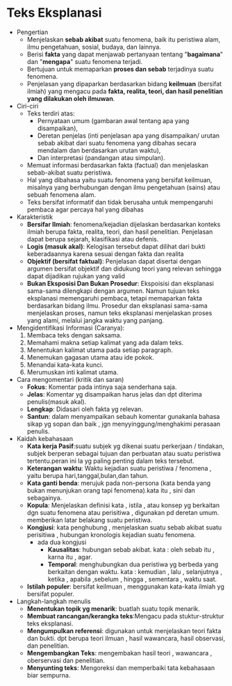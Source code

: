 # Teks Eksplanasi

- Pengertian
    - Menjelaskan **sebab akibat** suatu fenomena, baik itu peristiwa alam, ilmu pengetahuan, sosial, budaya, dan lainnya. 
    - Berisi **fakta** yang dapat menjawab pertanyaan tentang "**bagaimana**" dan "**mengapa**" suatu fenomena terjadi.
    - Bertujuan untuk memaparkan **proses dan sebab** terjadinya suatu fenomena.
    - Penjelasan yang dipaparkan berdasarkan bidang **keilmuan** (bersifat ilmiah) yang mengacu pada **fakta, realita, teori, dan hasil penelitian yang dilakukan oleh ilmuwan**.
- Ciri-ciri
    - Teks terdiri atas:
        - Pernyataan umum (gambaran awal tentang apa yang disampaikan),
        - Deretan penjelas (inti penjelasan apa yang disampaikan/ urutan sebab akibat dari suatu fenomena yang dibahas secara mendalam dan berdasarkan urutan waktu),
        - Dan interpretasi (pandangan atau simpulan).
    - Memuat informasi berdasarkan fakta (factual) dan menjelaskan sebab-akibat suatu peristiwa.
    - Hal yang dibahasa yaitu suatu fenomena yang bersifat keilmuan, misalnya yang berhubungan dengan ilmu pengetahuan (sains) atau sebuah fenomena alam.
    - Teks bersifat informatif dan tidak berusaha untuk mempengaruhi pembaca agar percaya hal yang dibahas
- Karakteristik
    - **Bersifar Ilmiah**: fenomena/kejadian dijelaskan berdasarkan konteks ilmiah berupa fakta, realita, teori, dan hasil penelitian. Penjelasan dapat berupa sejarah, klasifikasi atau defenis.
    - **Logis (masuk akal)**: Kelogisan tersebut dapat dilihat dari bukti keberadaannya karena sesuai dengan fakta dan realita
    - **Objektif (bersifat faktual)**: Penjelasan dapat disertai dengan argumen bersifat objektif dan didukung teori yang relevan sehingga dapat dijadikan rujukan yang valid
    - **Bukan Eksposisi Dan Bukan Prosedur**: Ekspoisisi dan eksplanasi sama-sama dilengkapi dengan argumen. Namun tujuan teks eksplanasi memengaruhi pembaca, tetapi memaparkan fakta berdasarkan bidang ilmu. Prosedur dan eksplanasi sama-sama menjelaskan proses, namun teks eksplanasi menjelaskan proses yang alami, melalui jangka waktu yang panjang.
- Mengidentifikasi Informasi (Caranya):
    1. Membaca teks dengan saksama.
    1. Memahami makna setiap kalimat yang ada dalam teks.
    1. Menentukan kalimat utama pada setiap paragraph.
    1. Menemukan gagasan utama atau ide pokok.
    1. Menandai kata-kata kunci.
    1. Merumuskan inti kalimat utama.
- Cara mengomentari (kritik dan saran)
	- **Fokus**:
		 Komentar pada intinya saja senderhana saja.
	- **Jelas**:
		 Komentar yg disampaikan harus jelas dan dpt diterima penulis(masuk akal).
	- **Lengkap**:
		 Didasari oleh fakta yg relevan.
	- **Santun**: 
		dalam menyampaikan sebauh komentar gunakanla bahasa sikap yg sopan dan baik , jgn menyyinggung/menghakimi perasaan penulis.
- Kaidah kebahasaan
	- **Kata kerja Pasif**:suatu subjek yg dikenai suatu perkerjaan / tindakan, subjek berperan sebagai tujuan dan perbuatan atau suatu peristiwa tertentu.peran ini la yg paling penting dalam teks tersebut.
	- **Keterangan waktu**: Waktu kejadian suatu peristiwa / fenomena , yaitu berupa hari,tanggal,bulan,dan tahun.
	- **Kata ganti benda**: merujuk pada non-persona (kata benda yang bukan menunjukan orang tapi fenomena).kata itu , sini dan sebagainya.
	- **Kopula**: Menjelaskan definisi kata , istila , atau konsep yg berkaitan dgn suatu fenomena atau perisitiwa , digunakan pd deretan umum. memberikan latar belakang suatu peristiwa.
	- **Kongjusi**: kata penghubung , menjelaskan suatu sebab akibat suatu perisitiwa , hubungan kronologis kejadian suatu fenomena.
		- ada dua kongjusi 
			- **Kausalitas**: hubungan sebab akibat. 
				kata : oleh sebab itu , karna itu , agar.
			- **Temporal**: menghubungkan dua peristiwa yg berbeda yang berkaitan dengan waktu.
				kata : kemudian , lalu , selanjutnya , ketika , apabila ,sebelum , hingga , sementara , waktu saat.
	- **Istilah populer**: bersifat keilmuan , menggunakan kata-kata ilmiah yg bersifat populer.
 - Langkah-langkah menulis
	- **Menentukan topik yg menarik**: buatlah suatu topik menarik.
	- **Membuat rancangan/kerangka teks**:Mengacu pada stuktur-struktur teks eksplanasi.
	- **Mengumpulkan referensi**: digunakan untuk menjelaskan teori fakta dan bukti. dpt berupa teori ilmuan , hasil wawancara, hasil observasi, dan penelitian.
	- **Mengembangkan Teks**: mengembakan hasil teori , wawancara , oberservasi dan penelitian.
	- **Menyunting teks**: Mengoreksi dan memperbaiki tata kebahasaan biar sempurna.